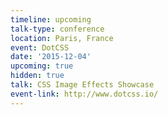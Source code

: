 ```yaml
---
timeline: upcoming
talk-type: conference
location: Paris, France
event: DotCSS
date: '2015-12-04'
upcoming: true
hidden: true
talk: CSS Image Effects Showcase
event-link: http://www.dotcss.io/
---
```

